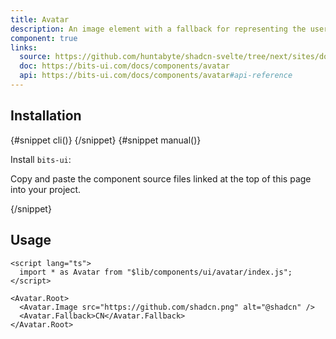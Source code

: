 ```yaml
---
title: Avatar
description: An image element with a fallback for representing the user.
component: true
links:
  source: https://github.com/huntabyte/shadcn-svelte/tree/next/sites/docs/src/lib/registry/ui/avatar
  doc: https://bits-ui.com/docs/components/avatar
  api: https://bits-ui.com/docs/components/avatar#api-reference
---
```


<script>
	import ComponentPreview from "$lib/components/component-preview.svelte";
	import PMAddComp from "$lib/components/pm-add-comp.svelte";
	import PMInstall from "$lib/components/pm-install.svelte";
	import Steps from "$lib/components/steps.svelte";
	import InstallTabs from "$lib/components/install-tabs.svelte";
	import Step from "$lib/components/step.svelte";
</script>

<ComponentPreview name="avatar-demo">

<div></div>

</ComponentPreview>

## Installation

<InstallTabs>
{#snippet cli()}
<PMAddComp name="avatar" />
{/snippet}
{#snippet manual()}
<Steps>

<Step>

Install `bits-ui`:

</Step>

<PMInstall command="bits-ui -D" />

<Step>

Copy and paste the component source files linked at the top of this page into your project.

</Step>

</Steps>
{/snippet}
</InstallTabs>

## Usage

```svelte
<script lang="ts">
  import * as Avatar from "$lib/components/ui/avatar/index.js";
</script>

<Avatar.Root>
  <Avatar.Image src="https://github.com/shadcn.png" alt="@shadcn" />
  <Avatar.Fallback>CN</Avatar.Fallback>
</Avatar.Root>
```
